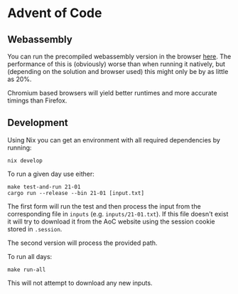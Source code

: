# Advent of Code

## Webassembly

You can run the precompiled webassembly version in the browser [here](https://maienm.github.io/AdventOfCode). The performance of this is (obviously) worse than when running it natively, but (depending on the solution and browser used) this might only be by as little as 20%.

Chromium based browsers will yield better runtimes and more accurate timings than Firefox.

## Development

Using Nix you can get an environment with all required dependencies by running:

``` shell
nix develop
```

To run a given day use either:

``` shell
make test-and-run 21-01
cargo run --release --bin 21-01 [input.txt]
```

The first form will run the test and then process the input from the corresponding file in `inputs` (e.g. `inputs/21-01.txt`). If this file doesn't exist it will try to download it from the AoC website using the session cookie stored in `.session`.

The second version will process the provided path.

To run all days:

```
make run-all
```

This will not attempt to download any new inputs.
